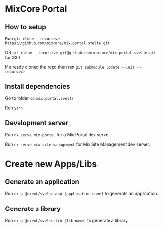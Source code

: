 # MixCore Portal
## How to setup
Run `git clone --recursive https://github.com/mixcore/mix.portal.svelte.git` 

OR `git clone --recursive git@github.com:mixcore/mix.portal.svelte.git` for SSH.

If already cloned the repo then run `git submodule update --init --recursive`

## Install dependencies
Go to folder `cd mix.portal.svelte`

Run `yarn`

## Development server
Run `nx serve mix-portal` for a Mix Portal dev server.

Run `nx serve mix-site-management` for Mix Site Management dev server.

# Create new Apps/Libs
## Generate an application
Run `nx g @nxext/svelte:app [application-name]` to generate an application.

## Generate a library
Run `nx g @nxext/svelte:lib [lib-name]` to generate a library.

